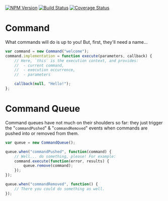 [![NPM Version][npm-image]][npm-url] [![Build Status][travis-image]][travis-url] [![Coverage Status][coveralls-image]][coveralls-url]

# Command

What commands will do is up to you! But, first, they'll need a name...
 
```javascript
var command = new Command("welcome");
command.implementation = function execute(parameters, callback) {
	// Here, `this` is the execution context, and provides:
	//	- current command,
	//	- execution occurrence,
	//	- parameters

	callback(null, "Hello!");
};
```

# Command Queue

Command queues have not much on their shoulders so far: they just trigger the "`commandPushed`" & "`commandRemoved`" events when commands are pushed into or removed from them.

```javascript
var queue = new CommandQueue();

queue.when("commandPushed", function(command) {
	// Well... do something, please! For example:
	command.execute(function(error, results) {
		queue.remove(command);
	});
});

queue.when("commandRemoved", function() {
	// There you could do something as well.
});
```

[npm-image]: https://img.shields.io/npm/v/internal-command-queue.svg?style=flat
[npm-url]: https://www.npmjs.com/package/internal-command-queue
[travis-image]: https://img.shields.io/travis/pvoisin/internal-command-queue.svg?branch=master
[travis-url]: https://travis-ci.org/pvoisin/internal-command-queue/
[coveralls-image]: https://coveralls.io/repos/pvoisin/internal-command-queue/badge.svg?branch=master
[coveralls-url]: https://coveralls.io/r/pvoisin/internal-command-queue?branch=master